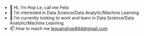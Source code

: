 - 👋 Hi, I’m Hop Le, call me Felix
- 👀 I’m interested in Data Science/Data Analytic/Machine Learning
- 🌱 I’m currently looking to work and learn in Data Science/Data Analytic/Machine Learning
- 📫 How to reach me lequanghop844@gmail.com

<!---
FelixQLe/FelixQLe is a ✨ special ✨ repository because its `README.md` (this file) appears on your GitHub profile.
You can click the Preview link to take a look at your changes.
--->
